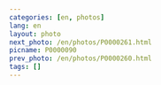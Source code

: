 ```yaml
---
categories: [en, photos]
lang: en
layout: photo
next_photo: /en/photos/P0000261.html
picname: P0000090
prev_photo: /en/photos/P0000260.html
tags: []
---
```

